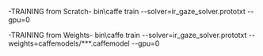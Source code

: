 -TRAINING from Scratch-
bin\caffe train --solver=ir_gaze_solver.prototxt --gpu=0

-TRAINING from Weights-
bin\caffe train --solver=ir_gaze_solver.prototxt --weights=caffemodels/***.caffemodel --gpu=0
